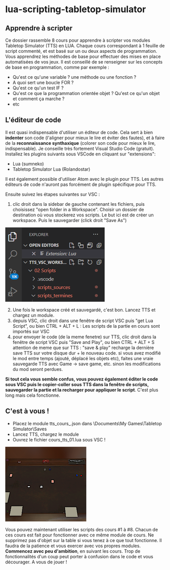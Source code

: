 # lua-scripting-tabletop-simulator


## Apprendre à scripter
Ce dossier rassemble 8 cours pour apprendre à scripter vos modules Tabletop Simulator (TTS) en LUA. Chaque cours correspondant à 1 feuille de script commenté, et est basé sur un ou deux aspects de programmation. Vous apprendrez les méthodes de base pour effectuer des mises en place automatisées de vos jeux. Il est conseillé de se renseigner sur les concepts de base en programmation, comme par exemple :

* Qu'est ce qu'une variable ? une méthode ou une fonction ?
* A quoi sert une boucle FOR ?
* Qu'est ce qu'un test IF ?
* Qu'est ce que la programmation orientée objet ? Qu'est ce qu'un objet et comment ça marche ?
* etc


## L'éditeur de code
Il est quasi indispensable d'utiliser un éditeur de code. Cela sert à bien **indenter** son code (l'aligner pour mieux le lire et éviter des fautes), et à faire de la **reconnaissance synthaxique** (colorer son code pour mieux le lire, indispensable). Je conseille très fortement Visual Studio Code (gratuit). Installez les plugins suivants sous VSCode en cliquant sur "extensions": 
* Lua (sumneko)
* Tabletop Simulator Lua (Rolandostar)

Il est également possible d'utiliser Atom avec le plugin pour TTS. Les autres éditeurs de code n'auront pas forcément de plugin spécifique pour TTS.

Ensuite suivez les étapes suivantes sur VSC : 
1) clic droit dans la sidebar de gauche contenant les fichiers, puis choisissez "open folder in a Workspace". Choisir un dossier de destination où vous stockerez vos scripts. Le but ici est de créer un workspace. Puis le sauvegarder (click droit "Save As")

![le workspace](https://github.com/benoitmialet/lua-scripting-tabletop-simulator/blob/main/img/04.png)

2) Une fois le workspace créé et sauvegardé, c'est bon. Lancez TTS et chargez un module. 
3) depuis VSC, clic droit dans une fenêtre de script VSC  puis "get Lua Script", ou bien CTRL + ALT + L :  Les scripts de la partie en cours sont importés sur VSC
4) pour envoyer le code (de la meme fenetre) sur TTS, clic droit dans la fenêtre de script VSC puis  "Save and Play", ou bien CTRL + ALT + S 
attention  de meme que sur TTS : "save & play" recharge la dernière save TTS sur votre disque dur + le nouveau code. si vous avez modifié le mod entre temps (ajouté, déplacé les objets etc), faites une vraie sauvegarde TTS avec Game -> save game, etc. sinon les modifications du mod seront perdues.

**Si tout cela vous semble confus, vous pouvez également éditer le code sous VSC puis le copier-coller sous TTS dans la fenêtre de scripts, sauvegarder la partie et la recharger pour appliquer le script**. C'est plus long mais cela fonctionne.


## C'est à vous ! 
* Placez le module tts_cours_.json dans \Documents\My Games\Tabletop Simulator\Saves 
* Lancez TTS, chargez le module
* Ouvrez le fichier cours_tts_01.lua sous VSC !

![](https://github.com/benoitmialet/lua-scripting-tabletop-simulator/blob/main/img/tts_cours2.png)

Vous pouvez maintenant utiliser les scripts des cours #1 à #8. Chacun de ces cours est fait pour fonctionner avec ce même module de cours. Ne supprimez pas d'objet sur la table si vous tenez à ce que tout fonctionne.
Il faudra de la patience et vous exercer avec vos propres modules. **Commencez avec peu d'ambition**, en suivant les cours. Trop de fonctionnalités d'un coup peut porter à confusion dans le code et vous décourager.
A vous de jouer !